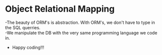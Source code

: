 # Object Relational Mapping
-The beauty of ORM's is abstraction. With ORM's, we don't have to type in the SQL querries.<br>
-We manipulate the DB with the very same programming language we code in. <br>
* Happy coding!!!
